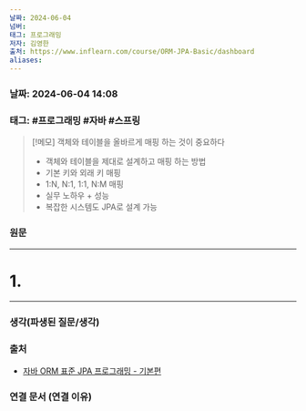 ```yaml
---
날짜: 2024-06-04
넘버: 
태그: 프로그래밍
저자: 김영한
출처: https://www.inflearn.com/course/ORM-JPA-Basic/dashboard
aliases:
---
```

### 날짜:  2024-06-04 14:08

### 태그: #프로그래밍 #자바 #스프링

>[!메모]
> 객체와 테이블을 올바르게 매핑 하는 것이 중요하다 
> - 객체와 테이블을 제대로 설계하고 매핑 하는 방법
> - 기본 키와 외래 키 매핑
> - 1:N, N:1, 1:1, N:M 매핑
> - 실무 노하우 + 성능
> - 복잡한 시스템도 JPA로 설계 가능
### 원문
---
# 1. 
---
### 생각(파생된 질문/생각)

### 출처
- [자바 ORM 표준 JPA 프로그래밍 - 기본편](https://www.inflearn.com/course/ORM-JPA-Basic/dashboard)

### 연결 문서 (연결 이유)

